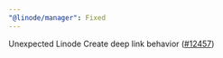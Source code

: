 ```yaml
---
"@linode/manager": Fixed
---
```


Unexpected Linode Create deep link behavior ([#12457](https://github.com/linode/manager/pull/12457))

